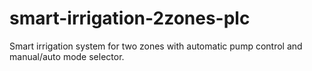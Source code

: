 # smart-irrigation-2zones-plc
Smart irrigation system for two zones with automatic pump control and manual/auto mode selector.
